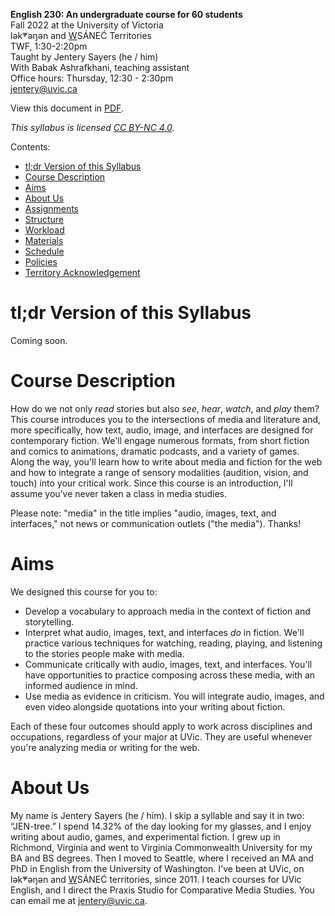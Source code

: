 **English 230: An undergraduate course for 60 students**      
Fall 2022 at the University of Victoria  
lək̓ʷəŋən and <u>W</u>SÁNEĆ Territories  
TWF, 1:30-2:20pm  
Taught by Jentery Sayers (he / him)   
With Babak Ashrafkhani, teaching assistant     
Office hours: Thursday, 12:30 - 2:30pm   
[jentery@uvic.ca](mailto:jentery@uvic.ca)

View this document in [PDF](engl230Syllabus2022Sayers.pdf). 

*This syllabus is licensed [CC BY-NC 4.0](https://creativecommons.org/licenses/by-nc/4.0/).*

Contents: 

* [tl;dr Version of this Syllabus](#tldr-version-of-this-syllabus)
* [Course Description](#course-description)             
* [Aims](#aims)    
* [About Us](#about-us)   
* [Assignments](#assignments) 
* [Structure](#structure) 
* [Workload](#workload)
* [Materials](#materials)    
* [Schedule](#schedule)   
* [Policies](#policies) 
* [Territory Acknowledgement](#territory-acknowledgement)   

# tl;dr Version of this Syllabus

Coming soon. 

# Course Description 

How do we not only *read* stories but also *see*, *hear*, *watch*, and *play* them? This course introduces you to the intersections of media and literature and, more specifically, how text, audio, image, and interfaces are designed for contemporary fiction. We'll engage numerous formats, from short fiction and comics to animations, dramatic podcasts, and a variety of games. Along the way, you'll learn how to write about media and fiction for the web and how to integrate a range of sensory modalities (audition, vision, and touch) into your critical work. Since this course is an introduction, I'll assume you’ve never taken a class in media studies.

Please note: "media" in the title implies "audio, images, text, and interfaces," not news or communication outlets ("the media"). Thanks! 

# Aims 

We designed this course for you to: 

* Develop a vocabulary to approach media in the context of fiction and storytelling.  
* Interpret what audio, images, text, and interfaces *do* in fiction. We'll practice various techniques for watching, reading, playing, and listening to the stories people make with media. 
* Communicate critically with audio, images, text, and interfaces. You'll have opportunities to practice composing across these media, with an informed audience in mind. 
* Use media as evidence in criticism. You will integrate audio, images, and even video alongside quotations into your writing about fiction.

Each of these four outcomes should apply to work across disciplines and occupations, regardless of your major at UVic. They are useful whenever you're analyzing media or writing for the web.

# About Us 

My name is Jentery Sayers (he / him). I skip a syllable and say it in two: “JEN-tree.” I spend 14.32% of the day looking for my glasses, and I enjoy writing about audio, games, and experimental fiction. I grew up in Richmond, Virginia and went to Virginia Commonwealth University for my BA and BS degrees. Then I moved to Seattle, where I received an MA and PhD in English from the University of Washington. I've been at UVic, on lək̓ʷəŋən and <u>W</u>SÁNEĆ territories, since 2011. I teach courses for UVic English, and I direct the Praxis Studio for Comparative Media Studies. You can email me at [jentery@uvic.ca](mailto:jentery@uvic.ca). 
